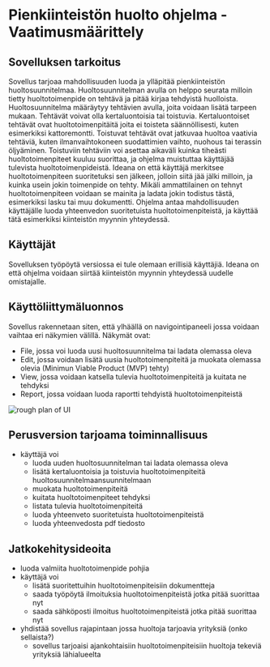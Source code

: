 # Pienkiinteistön huolto ohjelma - Vaatimusmäärittely
## Sovelluksen tarkoitus
Sovellus tarjoaa mahdollisuuden luoda ja ylläpitää pienkiinteistön huoltosuunnitelmaa. Huoltosuunnitelman avulla on helppo seurata milloin tietty huoltotoimenpide on tehtävä
ja pitää kirjaa tehdyistä huolloista. Huoltosuunnitelma määräytyy tehtävien avulla, joita voidaan lisätä tarpeen mukaan.
Tehtävät voivat olla kertaluontoisia tai toistuvia. Kertaluontoiset tehtävät ovat huoltotoimenpitäitä joita ei toisteta säännöllisesti, kuten esimerkiksi kattoremontti. 
Toistuvat tehtävät ovat jatkuvaa huoltoa vaativia tehtäviä, kuten ilmanvaihtokoneen suodattimien vaihto, nuohous tai terassin öljyäminen. Toistuviin tehtäviin voi asettaa aikaväli 
kuinka tiheästi huoltotoimenpiteet kuuluu suorittaa, ja ohjelma muistuttaa käyttäjää tulevista huoltotoimenpideistä. 
Ideana on että käyttäjä merkitsee huoltotoimenpiteen suoritetuksi sen jälkeen, jolloin siitä jää jälki milloin, ja kuinka usein jokin toimenpide on tehty. 
Mikäli ammattilainen on tehnyt huoltotoimenpiteen voidaan se mainita ja ladata jokin todistus tästä, esimerkiksi lasku tai muu dokumentti.
Ohjelma antaa mahdollisuuden käyttäjälle luoda yhteenvedon suoritetuista huoltotoimenpiteistä, ja käyttää tätä esimerkiksi kiinteistön myynnin yhteydessä.

## Käyttäjät
Sovelluksen työpöytä versiossa ei tule olemaan erillisiä käyttäjiä. Ideana on että ohjelma voidaan siirtää kiinteistön myynnin yhteydessä uudelle omistajalle.

## Käyttöliittymäluonnos
Sovellus rakennetaan siten, että ylhäällä on navigointipaneeli jossa voidaan vaihtaa eri näkymien välillä.
Näkymät ovat:
- File, jossa voi luoda uusi huoltosuunnitelma tai ladata olemassa oleva
- Edit, jossa voidaan lisätä uusia huoltotoimenpiteitä ja muokata olemassa olevia (Minimun Viable Product (MVP) tehty)
- View, jossa voidaan katsella tulevia huoltotoimenpiteitä ja kuitata ne tehdyksi
- Report, jossa voidaan luoda raportti tehdyistä huoltotoimenpiteistä

![rough plan of UI](https://github.com/Zatyri/ot-harjoitustyo/blob/master/dokumentaatio/roughPlanOfUI.png)


## Perusversion tarjoama toiminnallisuus
- käyttäjä voi 
	- luoda uuden huoltosuunnitelman tai ladata olemassa oleva
	- lisätä kertaluontoisia ja toistuvia huoltotoimenpiteitä huoltosuunnitelmaansuunnitelmaan
	- muokata huoltotoimenpiteitä
	- kuitata huoltotoimenpiteet tehdyksi
	- listata tulevia huoltotoimenpiteitä
	- luoda yhteenveto suoritetuista huoltotoimenpiteistä
	- luoda yhteenvedosta pdf tiedosto

	
## Jatkokehitysideoita
- luoda valmiita huoltotoimenpide pohjia
- käyttäjä voi
	- lisätä suoritettuihin huoltotoimenpiteisiin dokumentteja
	- saada työpöytä ilmoituksia huoltotoimenpiteistä jotka pitää suorittaa nyt
	- saada sähköposti ilmoitus huoltotoimenpiteistä jotka pitää suorittaa nyt
- yhdistää sovellus rajapintaan jossa huoltoja tarjoavia yrityksiä (onko sellaista?)
	- sovellus tarjoaisi ajankohtaisiin huoltotoimenpiteisiin huoltoja tekeviä yrityksiä lähialueelta
